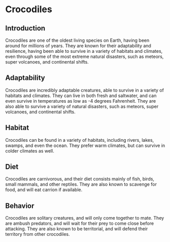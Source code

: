 # Crocodiles


## Introduction
Crocodiles are one of the oldest living species on Earth, having been around for millions of years. They are known for their adaptability and resilience, having been able to survive in a variety of habitats and climates, even through some of the most extreme natural disasters, such as meteors, super volcanoes, and continental shifts.

## Adaptability
Crocodiles are incredibly adaptable creatures, able to survive in a variety of habitats and climates. They can live in both fresh and saltwater, and can even survive in temperatures as low as -4 degrees Fahrenheit. They are also able to survive a variety of natural disasters, such as meteors, super volcanoes, and continental shifts.

## Habitat
Crocodiles can be found in a variety of habitats, including rivers, lakes, swamps, and even the ocean. They prefer warm climates, but can survive in colder climates as well.

## Diet
Crocodiles are carnivorous, and their diet consists mainly of fish, birds, small mammals, and other reptiles. They are also known to scavenge for food, and will eat carrion if available.

## Behavior
Crocodiles are solitary creatures, and will only come together to mate. They are ambush predators, and will wait for their prey to come close before attacking. They are also known to be territorial, and will defend their territory from other crocodiles.
